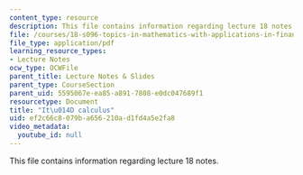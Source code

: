 ```yaml
---
content_type: resource
description: This file contains information regarding lecture 18 notes.
file: /courses/18-s096-topics-in-mathematics-with-applications-in-finance-fall-2013/ef2c66c8079ba656210ad1fd4a5e2fa8_MIT18_S096F13_lecnote18.pdf
file_type: application/pdf
learning_resource_types:
- Lecture Notes
ocw_type: OCWFile
parent_title: Lecture Notes & Slides
parent_type: CourseSection
parent_uid: 5595067e-ea85-a891-7808-e0dc047689f1
resourcetype: Document
title: "It\u014D calculus"
uid: ef2c66c8-079b-a656-210a-d1fd4a5e2fa8
video_metadata:
  youtube_id: null
---
```

This file contains information regarding lecture 18 notes.

